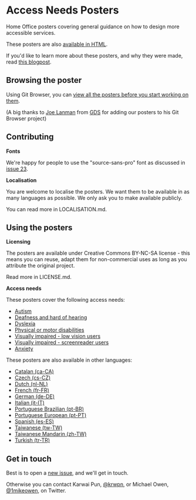 # Access Needs Posters
Home Office posters covering general guidance on how to design more accessible services. 

These posters are also [available in HTML](https://ukhomeoffice.github.io/accessibility-posters/).

If you'd like to learn more about these posters, and why they were made, read [this blogpost](https://accessibility.blog.gov.uk/2016/09/02/dos-and-donts-on-designing-for-accessibility/).

## Browsing the poster

Using Git Browser, you can [view all the posters before you start working on them](http://www.git-browser.com/ukhomeoffice/posters/accessibility/posters_en-UK).

(A big thanks to [Joe Lanman](https://twitter.com/joelanman) from [GDS](https://twitter.com/gdsteam) for adding our posters to his Git Browser project)

## Contributing

**Fonts**

We're happy for people to use the "source-sans-pro" font as discussed in [issue 23](https://github.com/UKHomeOffice/posters/issues/23).

**Localisation**

You are welcome to localise the posters. We want them to be available in as many languages as possible. We only ask you to make available publicly.

You can read more in LOCALISATION.md.

## Using the posters

**Licensing**

The posters are available under Creative Commons BY-NC-SA license - this means you can reuse, adapt them for non-commercial uses as long as you attribute the original project.

Read more in LICENSE.md.

**Access needs**

These posters cover the following access needs:
* [Autism](https://github.com/UKHomeOffice/posters/blob/master/accessibility/dos-donts/posters_en-UK/svg/autistic-spectrum.svg)
* [Deafness and hard of hearing](https://github.com/ukhomeoffice/posters/blob/master/accessibility/dos-donts/posters_en-UK/svg/deaf.svg)
* [Dyslexia](https://github.com/UKHomeOffice/posters/blob/master/accessibility/dos-donts/posters_en-UK/svg/dyslexia.svg)
* [Physical or motor disabilities](https://github.com/UKHomeOffice/posters/blob/master/accessibility/dos-donts/posters_en-UK/svg/motor-disabilities.svg)
* [Visually impaired - low vision users](https://github.com/UKHomeOffice/posters/blob/master/accessibility/dos-donts/posters_en-UK/svg/low-vision.svg)
* [Visually impaired - screenreader users](https://github.com/UKHomeOffice/posters/blob/master/accessibility/dos-donts/posters_en-UK/svg/screenreader.svg)
* [Anxiety](https://github.com/UKHomeOffice/posters/blob/master/accessibility/dos-donts/posters_en-UK/svg/anxiety.svg)

These posters are also available in other languages:
* [Catalan (ca-CA)](https://github.com/UKHomeOffice/posters/tree/master/accessibility/dos-donts/posters_ca)
* [Czech (cs-CZ)](https://github.com/UKHomeOffice/posters/tree/master/accessibility/dos-donts/posters_cz)
* [Dutch (nl-NL)](https://github.com/UKHomeOffice/posters/tree/master/accessibility/dos-donts/posters_nl)
* [French (fr-FR)](https://github.com/UKHomeOffice/posters/tree/master/accessibility/dos-donts/posters_fr)
* [German (de-DE)](https://github.com/UKHomeOffice/posters/tree/master/accessibility/dos-donts/posters_de)
* [Italian (it-IT)](https://github.com/UKHomeOffice/posters/tree/master/accessibility/dos-donts/posters_it)
* [Portuguese Brazilian (pt-BR)](https://github.com/UKHomeOffice/posters/tree/master/accessibility/dos-donts/posters_pt-BR)
* [Portuguese European (pt-PT)](https://github.com/UKHomeOffice/posters/tree/master/accessibility/dos-donts/posters_pt-PT)
* [Spanish (es-ES)](https://github.com/UKHomeOffice/posters/tree/master/accessibility/dos-donts/posters_es)
* [Taiwanese (tw-TW)](https://github.com/UKHomeOffice/posters/tree/master/accessibility/dos-donts/posters_tw)
* [Taiwanese Mandarin (zh-TW)](https://github.com/UKHomeOffice/posters/tree/master/accessibility/dos-donts/posters_zh-TW)
* [Turkish (tr-TR)](https://github.com/UKHomeOffice/posters/tree/master/accessibility/dos-donts/posters_tr)

## Get in touch

Best is to open a [new issue](https://github.com/UKHomeOffice/posters/issues), and we'll get in touch.

Otherwise you can contact Karwai Pun, [@krwpn](https://twitter.com/krwpn), or Michael Owen, [@1mikeowen](https://twitter.com/1mikeowen), on Twitter.
